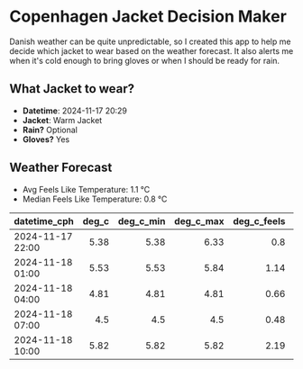 
# Copenhagen Jacket Decision Maker

Danish weather can be quite unpredictable, so I created this app to help me decide which jacket to wear based on the weather forecast. 
It also alerts me when it's cold enough to bring gloves or when I should be ready for rain.

## What Jacket to wear?

- **Datetime**: 2024-11-17 20:29
- **Jacket**: Warm Jacket
- **Rain?** Optional
- **Gloves?** Yes

## Weather Forecast
- Avg Feels Like Temperature: 1.1 °C
- Median Feels Like Temperature: 0.8 °C

| datetime_cph     |   deg_c |   deg_c_min |   deg_c_max |   deg_c_feels | weather   | wind   | rain   |
|:-----------------|--------:|------------:|------------:|--------------:|:----------|:-------|:-------|
| 2024-11-17 22:00 |    5.38 |        5.38 |        6.33 |          0.8  | Clouds    | High   | None   |
| 2024-11-18 01:00 |    5.53 |        5.53 |        5.84 |          1.14 | Rain      | High   | Low    |
| 2024-11-18 04:00 |    4.81 |        4.81 |        4.81 |          0.66 | Clouds    | High   | None   |
| 2024-11-18 07:00 |    4.5  |        4.5  |        4.5  |          0.48 | Clouds    | Medium | None   |
| 2024-11-18 10:00 |    5.82 |        5.82 |        5.82 |          2.19 | Clear     | High   | None   |
        